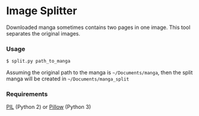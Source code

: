 # Image Splitter

Downloaded manga sometimes contains two pages in one image. This tool separates the original images.

### Usage  
```bash   
$ split.py path_to_manga
```

Assuming the original path to the manga is `~/Documents/manga`, then the split manga will be created in `~/Documents/manga_split` 

### Requirements
[PIL][1] (Python 2) or [Pillow][2] (Python 3)

[1]: http://www.pythonware.com/products/pil/
[2]: https://pypi.python.org/pypi/Pillow/4.2.1
